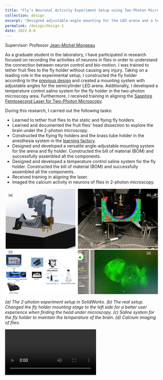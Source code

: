 ```yaml
---
title: "Fly’s Neuronal Activity Experiment Setup using Two-Photon Microscopy"
collection: design
excerpt: "Designed adjustable-angle mounting for the LED arena and a temperature control saline system for the fly holder in the two-photon microscopy area.<br/><img src='../images/2psetup.png'>"
permalink: /design/design-1
date: 2022-8-8
---
```


Supervisor: Professor [Jean-Michel Mongeau](https://sites.psu.edu/mongeau/PIbio/) 

As a graduate student in the laboratory, I have participated in research focused on recording the activities of neurons in flies in order to understand the connection between neuron control and bio-motion. I was trained to tether fruit flies to the fly holder without causing any injury. Taking on a leading role in the experimental setup, I constructed the fly holder according to the [previous design](https://ptweir.github.io/flyHolder/#finished) and created a mounting system with adjustable angles for the semicylinder LED arena. Additionally, I developed a temperature control saline system for the fly holder in the two-photon microscopy area. Furthermore, I received training in aligning the [Sapphire Femtosecond Laser for Two-Photon Microscopy](https://www.thorlabs.com/newgrouppage9.cfm?objectgroup_id=8323).  

During this research, I carried out the following tasks:  
* Learned to tether fruit flies to the static and flying fly holders.
* Learned and documented the fruit flies' head dissection to explore the brain under the 2-photon microscopy.
* Constructed the flying fly holders and the brass tube holder in the anesthesia system in the [learning factory](https://www.lf.psu.edu/).
* Designed and developed a versatile angle-adjustable mounting system for the arena and fly holder. Constructed the bill of material (BOM) and successfully assembled all the components.
* Designed and developed a temperature control saline system for the fly holder. Constructed the bill of material (BOM) and successfully assembled all the components.
* Received training in aligning the laser.
* Imaged the calcium activity in neurons of flies in 2-photon microscopy.

![2-photon experiment setup](../images/2psetup.png)  
<p align="left"><i>(a) The 2-photon experiment setup in SolidWorks. (b) The real setup. Changed the fly holder mounting stage to the left side for a better user experience when finding the head under microscopy. (c) Saline system for the fly holder to maintain the temperature of the brain. (d) Calcium imaging of flies.</i></p>

<video src="https://github.com/Lingsheng-Meng/Lingsheng-Meng.github.io/blob/master/images/TetheredFlyFlying.mp4" controls="controls" style="max-width: 700px;">
</video>
